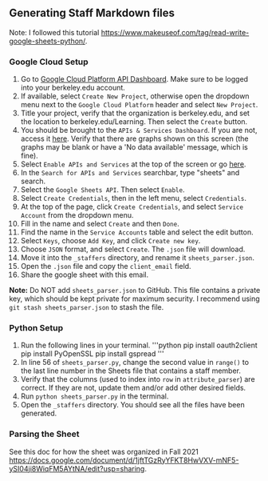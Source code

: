 ## Generating Staff Markdown files

Note: I followed this tutorial https://www.makeuseof.com/tag/read-write-google-sheets-python/.

### Google Cloud Setup

1. Go to [Google Cloud Platform API Dashboard](https://console.cloud.google.com/apis/dashboard). Make sure to be logged into your berkeley.edu account.
2. If available, select `Create New Project`, otherwise open the dropdown menu next to the `Google Cloud Platform` header and select `New Project`.
3. Title your project, verify that the organization is berkeley.edu, and set the location to berkeley.edu/Learning. Then select the `Create` button.
4. You should be brought to the `APIs & Services Dashboard`. If you are not, access it [here](https://console.cloud.google.com/apis/dashboard). Verify that there are graphs shown on this screen (the graphs may be blank or have a 'No data available' message, which is fine).
5. Select `Enable APIs and Services` at the top of the screen or go [here](https://console.cloud.google.com/apis/library).
6. In the `Search for APIs and Services` searchbar, type "sheets" and search.
7. Select the `Google Sheets API`. Then select `Enable`.
8. Select `Create Credentials`, then in the left menu, select `Credentials`.
9. At the top of the page, click `Create Credentials`, and select `Service Account` from the dropdown menu.
10. Fill in the name and select `Create` and then `Done`.
11. Find the name in the `Service Accounts` table and select the edit button.
12. Select `Keys`, choose `Add Key`, and click `Create new key`.
13. Choose `JSON` format, and select `Create`. The `.json` file will download.
14. Move it into the `_staffers` directory, and rename it `sheets_parser.json`.
15. Open the `.json` file and copy the `client_email` field.
16. Share the google sheet with this email.

**Note:** Do NOT add `sheets_parser.json` to GitHub. This file contains a private key, which should be kept private for maximum security. I recommend using `git stash sheets_parser.json` to stash the file.

### Python Setup

1. Run the following lines in your terminal.
'''python
pip install oauth2client
pip install PyOpenSSL
pip install gspread
'''
2. In line 56 of `sheets_parser.py`, change the second value in `range()` to the last line number in the Sheets file that contains a staff member.
3. Verify that the columns (used to index into `row` in `attribute_parser`) are correct. If they are not, update them and/or add other desired fields.
4. Run `python sheets_parser.py` in the terminal.
5. Open the `_staffers` directory. You should see all the files have been generated.

### Parsing the Sheet
See this doc for how the sheet was organized in Fall 2021 https://docs.google.com/document/d/1jftTGzRyYFKT8HwVXV-mNF5-ySI04ji8WiqFM5AYtNA/edit?usp=sharing.
